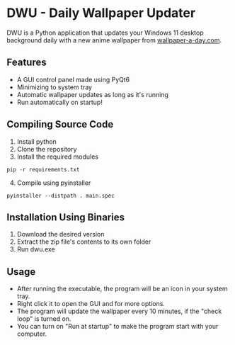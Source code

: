 # DWU - Daily Wallpaper Updater

DWU is a Python application that updates your Windows 11 desktop background daily with a new anime wallpaper from [wallpaper-a-day.com](https://wallpaper-a-day.com).  

## Features
- A GUI control panel made using PyQt6
- Minimizing to system tray
- Automatic wallpaper updates as long as it's running
- Run automatically on startup!

## Compiling Source Code
1. Install python
2. Clone the repository
3. Install the required modules
```
pip -r requirements.txt
```
4. Compile using pyinstaller
```
pyinstaller --distpath . main.spec
```

## Installation Using Binaries
1. Download the desired version
2. Extract the zip file's contents to its own folder
3. Run dwu.exe

## Usage
- After running the executable, the program will be an icon in your system tray.  
- Right click it to open the GUI and for more options.  
- The program will update the wallpaper every 10 minutes, if the "check loop" is turned on.  
- You can turn on "Run at startup" to make the program start with your computer.  
